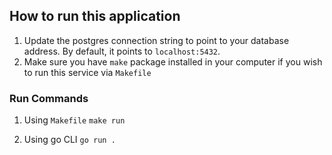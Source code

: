 ## How to run this application

1. Update the postgres connection string to point to your database address. By default, it points to `localhost:5432`.
2. Make sure you have `make` package installed in your computer if you wish to run this service via `Makefile`


### Run Commands

1. Using `Makefile`
```make run```

2. Using go CLI
```go run .```
